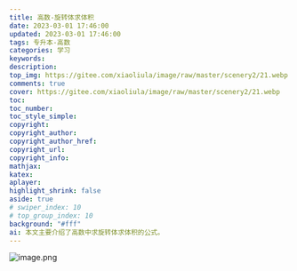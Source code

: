```yaml
---
title: 高数-旋转体求体积
date: 2023-03-01 17:46:00
updated: 2023-03-01 17:46:00
tags: 专升本-高数
categories: 学习
keywords: 
description:
top_img: https://gitee.com/xiaoliula/image/raw/master/scenery2/21.webp
comments: true
cover: https://gitee.com/xiaoliula/image/raw/master/scenery2/21.webp
toc:
toc_number:
toc_style_simple:
copyright:
copyright_author:
copyright_author_href:
copyright_url:
copyright_info:
mathjax:
katex:
aplayer:
highlight_shrink: false
aside: true
# swiper_index: 10
# top_group_index: 10
background: "#fff"
ai: 本文主要介绍了高数中求旋转体求体积的公式。
---
```


![image.png](https://img.onew.us.kg/file/11725869209904230.png)
